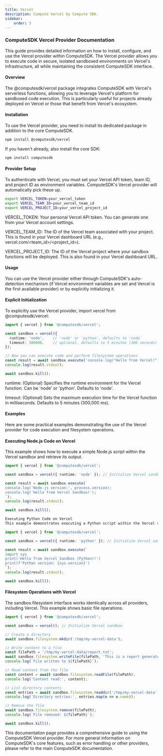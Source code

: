 ```yaml
---
title: Vercel
description: Compute Vercel by Compute SDK.
sidebar:
    order: 3
---
```


### ComputeSDK Vercel Provider Documentation
This guide provides detailed information on how to install, configure, and use the Vercel provider within ComputeSDK. The Vercel provider allows you to execute code in secure, isolated sandboxed environments on Vercel's infrastructure, all while maintaining the consistent ComputeSDK interface.

#### Overview
The @computesdk/vercel package integrates ComputeSDK with Vercel's serverless functions, allowing you to leverage Vercel's platform for sandboxed code execution. This is particularly useful for projects already deployed on Vercel or those that benefit from Vercel's ecosystem.

#### Installation
To use the Vercel provider, you need to install its dedicated package in addition to the core ComputeSDK.

```bash
npm install @computesdk/vercel
```

If you haven't already, also install the core SDK:

```bash
npm install computesdk
```

#### Provider Setup
To authenticate with Vercel, you must set your Vercel API token, team ID, and project ID as environment variables. ComputeSDK's Vercel provider will automatically pick these up.

```bash
export VERCEL_TOKEN=your_vercel_token
export VERCEL_TEAM_ID=your_vercel_team_id
export VERCEL_PROJECT_ID=your_vercel_project_id
```

VERCEL_TOKEN: Your personal Vercel API token. You can generate one from your Vercel account settings.

VERCEL_TEAM_ID: The ID of the Vercel team associated with your project. This is found in your Vercel dashboard URL (e.g., vercel.com/<team_id>/<project_id>).

VERCEL_PROJECT_ID: The ID of the Vercel project where your sandbox functions will be deployed. This is also found in your Vercel dashboard URL.

#### Usage
You can use the Vercel provider either through ComputeSDK's auto-detection mechanism (if Vercel environment variables are set and Vercel is the first available provider) or by explicitly initializing it.

#### Explicit Initialization
To explicitly use the Vercel provider, import vercel from @computesdk/vercel:

```typescript
import { vercel } from '@computesdk/vercel';

const sandbox = vercel({
  runtime: 'node',    // 'node' or 'python', defaults to 'node'
  timeout: 300000,    // optional, defaults to 5 minutes (300 seconds)
});

// Now you can execute code and perform filesystem operations
const result = await sandbox.execute('console.log("Hello from Vercel!")');
console.log(result.stdout);

await sandbox.kill();
```

runtime: (Optional) Specifies the runtime environment for the Vercel function. Can be 'node' or 'python'. Defaults to 'node'.

timeout: (Optional) Sets the maximum execution time for the Vercel function in milliseconds. Defaults to 5 minutes (300,000 ms).

#### Examples
Here are some practical examples demonstrating the use of the Vercel provider for code execution and filesystem operations.

#### Executing Node.js Code on Vercel
This example shows how to execute a simple Node.js script within the Vercel sandbox and retrieve its output.

```typescript
import { vercel } from '@computesdk/vercel';

const sandbox = vercel({ runtime: 'node' }); // Initialize Vercel sandbox with Node.js runtime

const result = await sandbox.execute(`
console.log('Node.js version:', process.version);
console.log('Hello from Vercel Sandbox!');
`);
console.log(result.stdout);

await sandbox.kill();

Executing Python Code on Vercel
This example demonstrates executing a Python script within the Vercel sandbox.

import { vercel } from '@computesdk/vercel';

const sandbox = vercel({ runtime: 'python' }); // Initialize Vercel sandbox with Python runtime

const result = await sandbox.execute(`
import sys
print('Hello from Vercel Sandbox (Python)!')
print(f'Python version: {sys.version}')
`);
console.log(result.stdout);

await sandbox.kill();
```

#### Filesystem Operations with Vercel
The sandbox.filesystem interface works identically across all providers, including Vercel. This example shows basic file operations.

```typescript
import { vercel } from '@computesdk/vercel';

const sandbox = vercel(); // Initialize Vercel sandbox

// Create a directory
await sandbox.filesystem.mkdir('/tmp/my-vercel-data');

// Write content to a file
const filePath = '/tmp/my-vercel-data/report.txt';
await sandbox.filesystem.writeFile(filePath, 'This is a report generated by Vercel sandbox.');
console.log(`File written to ${filePath}`);

// Read content from the file
const content = await sandbox.filesystem.readFile(filePath);
console.log('Content read:', content);

// List directory contents
const entries = await sandbox.filesystem.readdir('/tmp/my-vercel-data');
console.log('Directory entries:', entries.map(e => e.name));

// Remove the file
await sandbox.filesystem.remove(filePath);
console.log(`File removed: ${filePath}`);

await sandbox.kill();
```

This documentation page provides a comprehensive guide to using the ComputeSDK Vercel provider. For more general information on ComputeSDK's core features, such as error handling or other providers, please refer to the main ComputeSDK documentation.